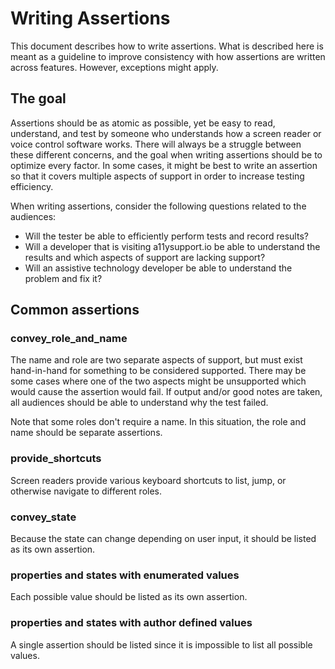 # Writing Assertions

This document describes how to write assertions. What is described here is meant as a guideline to improve consistency with how assertions are written across features. However, exceptions might apply.

## The goal

Assertions should be as atomic as possible, yet be easy to read, understand, and test by someone who understands how a screen reader or voice control software works. There will always be a struggle between these different concerns, and the goal when writing assertions should be to optimize every factor. In some cases, it might be best to write an assertion so that it covers multiple aspects of support in order to increase testing efficiency.

When writing assertions, consider the following questions related to the audiences:

* Will the tester be able to efficiently perform tests and record results?
* Will a developer that is visiting a11ysupport.io be able to understand the results and which aspects of support are lacking support?
* Will an assistive technology developer be able to understand the problem and fix it?

## Common assertions

### convey_role_and_name

The name and role are two separate aspects of support, but must exist hand-in-hand for something to be considered supported. There may be some cases where one of the two aspects might be unsupported which would cause the assertion would fail. If output and/or good notes are taken, all audiences should be able to understand why the test failed.

Note that some roles don't require a name. In this situation, the role and name should be separate assertions.

### provide_shortcuts

Screen readers provide various keyboard shortcuts to list, jump, or otherwise navigate to different roles.

### convey_state

Because the state can change depending on user input, it should be listed as its own assertion.

### properties and states with enumerated values

Each possible value should be listed as its own assertion.

### properties and states with author defined values

A single assertion should be listed since it is impossible to list all possible values.
